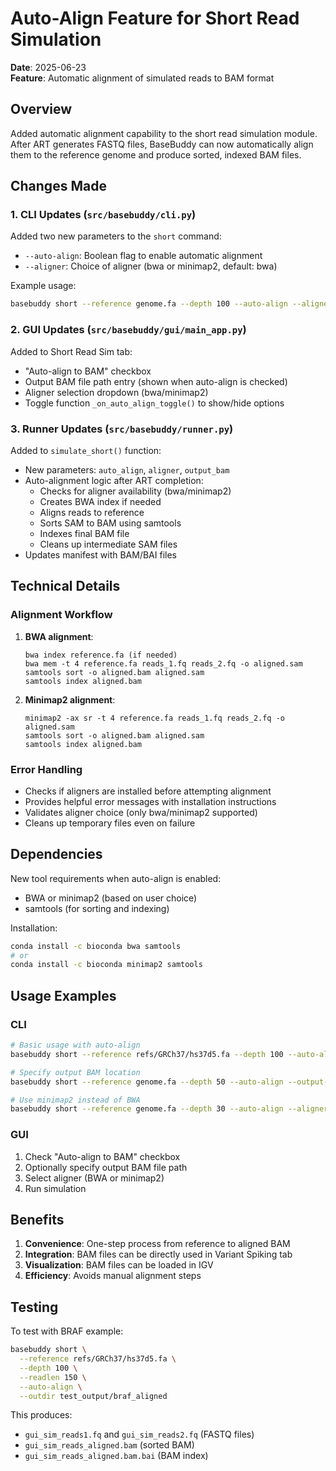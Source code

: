 # Auto-Align Feature for Short Read Simulation

**Date**: 2025-06-23  
**Feature**: Automatic alignment of simulated reads to BAM format

## Overview

Added automatic alignment capability to the short read simulation module. After ART generates FASTQ files, BaseBuddy can now automatically align them to the reference genome and produce sorted, indexed BAM files.

## Changes Made

### 1. CLI Updates (`src/basebuddy/cli.py`)

Added two new parameters to the `short` command:
- `--auto-align`: Boolean flag to enable automatic alignment
- `--aligner`: Choice of aligner (bwa or minimap2, default: bwa)

Example usage:
```bash
basebuddy short --reference genome.fa --depth 100 --auto-align --aligner bwa
```

### 2. GUI Updates (`src/basebuddy/gui/main_app.py`)

Added to Short Read Sim tab:
- "Auto-align to BAM" checkbox
- Output BAM file path entry (shown when auto-align is checked)
- Aligner selection dropdown (bwa/minimap2)
- Toggle function `_on_auto_align_toggle()` to show/hide options

### 3. Runner Updates (`src/basebuddy/runner.py`)

Added to `simulate_short()` function:
- New parameters: `auto_align`, `aligner`, `output_bam`
- Auto-alignment logic after ART completion:
  - Checks for aligner availability (bwa/minimap2)
  - Creates BWA index if needed
  - Aligns reads to reference
  - Sorts SAM to BAM using samtools
  - Indexes final BAM file
  - Cleans up intermediate SAM files
- Updates manifest with BAM/BAI files

## Technical Details

### Alignment Workflow

1. **BWA alignment**:
   ```
   bwa index reference.fa (if needed)
   bwa mem -t 4 reference.fa reads_1.fq reads_2.fq -o aligned.sam
   samtools sort -o aligned.bam aligned.sam
   samtools index aligned.bam
   ```

2. **Minimap2 alignment**:
   ```
   minimap2 -ax sr -t 4 reference.fa reads_1.fq reads_2.fq -o aligned.sam
   samtools sort -o aligned.bam aligned.sam
   samtools index aligned.bam
   ```

### Error Handling

- Checks if aligners are installed before attempting alignment
- Provides helpful error messages with installation instructions
- Validates aligner choice (only bwa/minimap2 supported)
- Cleans up temporary files even on failure

## Dependencies

New tool requirements when auto-align is enabled:
- BWA or minimap2 (based on user choice)
- samtools (for sorting and indexing)

Installation:
```bash
conda install -c bioconda bwa samtools
# or
conda install -c bioconda minimap2 samtools
```

## Usage Examples

### CLI
```bash
# Basic usage with auto-align
basebuddy short --reference refs/GRCh37/hs37d5.fa --depth 100 --auto-align

# Specify output BAM location
basebuddy short --reference genome.fa --depth 50 --auto-align --output-bam results/aligned.bam

# Use minimap2 instead of BWA
basebuddy short --reference genome.fa --depth 30 --auto-align --aligner minimap2
```

### GUI
1. Check "Auto-align to BAM" checkbox
2. Optionally specify output BAM file path
3. Select aligner (BWA or minimap2)
4. Run simulation

## Benefits

1. **Convenience**: One-step process from reference to aligned BAM
2. **Integration**: BAM files can be directly used in Variant Spiking tab
3. **Visualization**: BAM files can be loaded in IGV
4. **Efficiency**: Avoids manual alignment steps

## Testing

To test with BRAF example:
```bash
basebuddy short \
  --reference refs/GRCh37/hs37d5.fa \
  --depth 100 \
  --readlen 150 \
  --auto-align \
  --outdir test_output/braf_aligned
```

This produces:
- `gui_sim_reads1.fq` and `gui_sim_reads2.fq` (FASTQ files)
- `gui_sim_reads_aligned.bam` (sorted BAM)
- `gui_sim_reads_aligned.bam.bai` (BAM index)